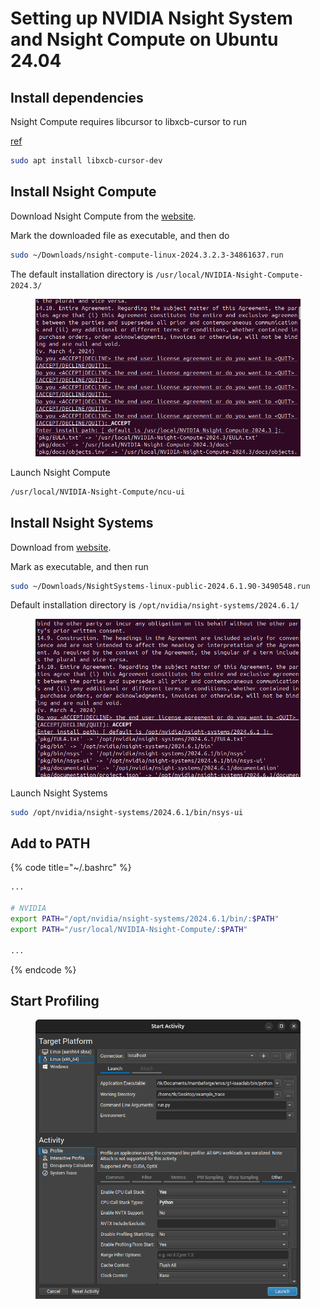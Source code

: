 # Setting up NVIDIA Nsight System and Nsight Compute on Ubuntu 24.04



## Install dependencies

Nsight Compute requires libcursor to libxcb-cursor to run

[ref](https://doc.qt.io/qt-6/linux-requirements.html)

```bash
sudo apt install libxcb-cursor-dev
```





## Install Nsight Compute

Download Nsight Compute from the [website](https://developer.nvidia.com/tools-overview/nsight-compute/get-started).



Mark the downloaded file as executable, and then do

```bash
sudo ~/Downloads/nsight-compute-linux-2024.3.2.3-34861637.run 
```



The default installation directory is `/usr/local/NVIDIA-Nsight-Compute-2024.3/`

<figure><img src="../../.gitbook/assets/image (2) (1) (1).png" alt=""><figcaption></figcaption></figure>





Launch Nsight Compute

```bash
/usr/local/NVIDIA-Nsight-Compute/ncu-ui
```





## Install Nsight Systems

Download from [website](https://developer.nvidia.com/nsight-systems/get-started).

Mark as executable, and then run

```bash
sudo ~/Downloads/NsightSystems-linux-public-2024.6.1.90-3490548.run
```





Default installation directory is `/opt/nvidia/nsight-systems/2024.6.1/`



<figure><img src="../../.gitbook/assets/image (1) (1) (1).png" alt=""><figcaption></figcaption></figure>



Launch Nsight Systems

```bash
sudo /opt/nvidia/nsight-systems/2024.6.1/bin/nsys-ui
```





## Add to PATH

{% code title="~/.bashrc" %}
```bash
...

# NVIDIA
export PATH="/opt/nvidia/nsight-systems/2024.6.1/bin/:$PATH"
export PATH="/usr/local/NVIDIA-Nsight-Compute/:$PATH"

...
```
{% endcode %}





## Start Profiling



<figure><img src="../../.gitbook/assets/image (10).png" alt=""><figcaption></figcaption></figure>



